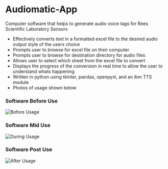 # Audiomatic-App
Computer software that helps to generate audio voice tags for Rees Scientific Laboratory Sensors

- Effectively converts text in a formatted excel file to the desired audio output style of the users choice
- Prompts user to browse for excel file on their computer
- Prompts user to browse for destination directory for audio files
- Allows user to select which sheet from the excel file to convert
- Displays the progress of the conversion in real time to allow the user to understand whats happening
- Written in python using tkinter, pandas, openpyxl, and an ibm TTS module
- Photos of usage shown below

### Software Before Use
![Before Usage](https://user-images.githubusercontent.com/97414759/172925629-8b1c1dd7-983f-40a0-9e6e-398074106514.png)

### Software Mid Use
![During Usage](https://user-images.githubusercontent.com/97414759/172925648-34390f7d-9ce3-4ea8-b380-9423bc45183d.png)

### Software Post Use
![After Usage](https://user-images.githubusercontent.com/97414759/172925658-a44d1504-250c-472b-b862-d1843ce5bb0d.png)
